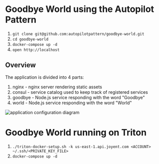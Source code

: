 # Goodbye World using the Autopilot Pattern

1. `git clone git@github.com:autopilotpattern/goodbye-world.git`
2. `cd goodbye-world`
3. `docker-compose up -d`
4. `open http://localhost`

## Overview

The application is divided into 4 parts:

1. nginx - nginx server rendering static assets
2. consul - service catalog used to keep track of registered services
3. goodbye - Node.js service responding with the word "Goodbye"
4. world - Node.js service responding with the word "World"


![application configuration diagram](application-diagram.jpg)


# Goodbye World running on Triton

1. `./triton-docker-setup.sh -k us-east-1.api.joyent.com <ACCOUNT> ~/.ssh/<PRIVATE_KEY_FILE>`
2. `docker-compose up -d`
